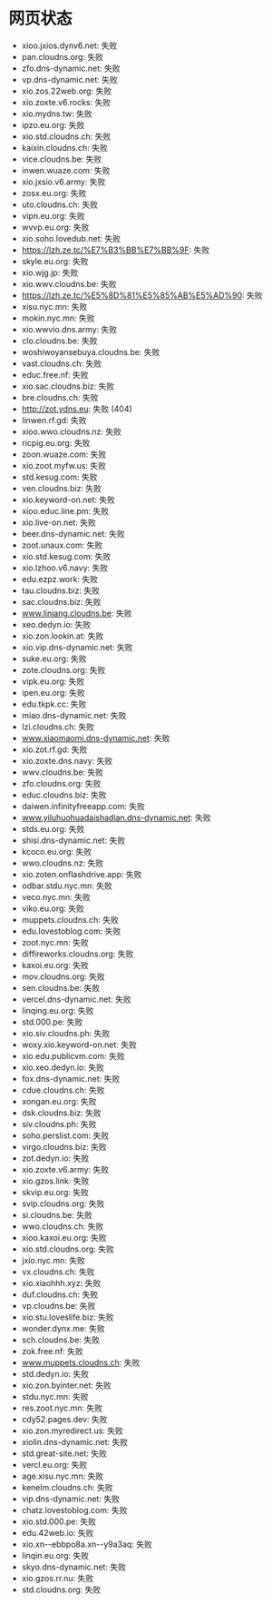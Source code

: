 # 网页状态
- xioo.jxios.dynv6.net: 失败
- pan.cloudns.org: 失败
- zfo.dns-dynamic.net: 失败
- vp.dns-dynamic.net: 失败
- xio.zos.22web.org: 失败
- xio.zoxte.v6.rocks: 失败
- xio.mydns.tw: 失败
- ipzo.eu.org: 失败
- xio.std.cloudns.ch: 失败
- kaixin.cloudns.ch: 失败
- vice.cloudns.be: 失败
- inwen.wuaze.com: 失败
- xio.jxsio.v6.army: 失败
- zosx.eu.org: 失败
- uto.cloudns.ch: 失败
- vipn.eu.org: 失败
- wvvp.eu.org: 失败
- xio.soho.lovedub.net: 失败
- https://lzh.ze.tc/%E7%B3%BB%E7%BB%9F: 失败
- skyle.eu.org: 失败
- xio.wjg.jp: 失败
- xio.wwv.cloudns.be: 失败
- https://lzh.ze.tc/%E5%8D%81%E5%85%AB%E5%AD%90: 失败
- xisu.nyc.mn: 失败
- mokin.nyc.mn: 失败
- xio.wwvio.dns.army: 失败
- clo.cloudns.be: 失败
- woshiwoyansebuya.cloudns.be: 失败
- vast.cloudns.ch: 失败
- educ.free.nf: 失败
- xio.sac.cloudns.biz: 失败
- bre.cloudns.ch: 失败
- http://zot.ydns.eu: 失败 (404)
- linwen.rf.gd: 失败
- xioo.wwo.cloudns.nz: 失败
- ricpig.eu.org: 失败
- zoon.wuaze.com: 失败
- xio.zoot.myfw.us: 失败
- std.kesug.com: 失败
- ven.cloudns.biz: 失败
- xio.keyword-on.net: 失败
- xioo.educ.line.pm: 失败
- xio.live-on.net: 失败
- beer.dns-dynamic.net: 失败
- zoot.unaux.com: 失败
- xio.std.kesug.com: 失败
- xio.lzhoo.v6.navy: 失败
- edu.ezpz.work: 失败
- tau.cloudns.biz: 失败
- sac.cloudns.biz: 失败
- www.liniang.cloudns.be: 失败
- xeo.dedyn.io: 失败
- xio.zon.lookin.at: 失败
- xio.vip.dns-dynamic.net: 失败
- suke.eu.org: 失败
- zote.cloudns.org: 失败
- vipk.eu.org: 失败
- ipen.eu.org: 失败
- edu.tkpk.cc: 失败
- miao.dns-dynamic.net: 失败
- lzi.cloudns.ch: 失败
- www.xiaomaomi.dns-dynamic.net: 失败
- xio.zot.rf.gd: 失败
- xio.zoxte.dns.navy: 失败
- wwv.cloudns.be: 失败
- zfo.cloudns.org: 失败
- educ.cloudns.biz: 失败
- daiwen.infinityfreeapp.com: 失败
- www.yiluhuohuadaishadian.dns-dynamic.net: 失败
- stds.eu.org: 失败
- shisi.dns-dynamic.net: 失败
- kcoco.eu.org: 失败
- wwo.cloudns.nz: 失败
- xio.zoten.onflashdrive.app: 失败
- odbar.stdu.nyc.mn: 失败
- veco.nyc.mn: 失败
- viko.eu.org: 失败
- muppets.cloudns.ch: 失败
- edu.lovestoblog.com: 失败
- zoot.nyc.mn: 失败
- diffireworks.cloudns.org: 失败
- kaxoi.eu.org: 失败
- mov.cloudns.org: 失败
- sen.cloudns.be: 失败
- vercel.dns-dynamic.net: 失败
- linqing.eu.org: 失败
- std.000.pe: 失败
- xio.siv.cloudns.ph: 失败
- woxy.xio.keyword-on.net: 失败
- xio.edu.publicvm.com: 失败
- xio.xeo.dedyn.io: 失败
- fox.dns-dynamic.net: 失败
- cdue.cloudns.ch: 失败
- xongan.eu.org: 失败
- dsk.cloudns.biz: 失败
- siv.cloudns.ph: 失败
- soho.perslist.com: 失败
- virgo.cloudns.biz: 失败
- zot.dedyn.io: 失败
- xio.zoxte.v6.army: 失败
- xio.gzos.link: 失败
- skvip.eu.org: 失败
- svip.cloudns.org: 失败
- si.cloudns.be: 失败
- wwo.cloudns.ch: 失败
- xioo.kaxoi.eu.org: 失败
- xio.std.cloudns.org: 失败
- jxio.nyc.mn: 失败
- vx.cloudns.ch: 失败
- xio.xiaohhh.xyz: 失败
- duf.cloudns.ch: 失败
- vp.cloudns.be: 失败
- xio.stu.loveslife.biz: 失败
- wonder.dynx.me: 失败
- sch.cloudns.be: 失败
- zok.free.nf: 失败
- www.muppets.cloudns.ch: 失败
- std.dedyn.io: 失败
- xio.zon.byinter.net: 失败
- stdu.nyc.mn: 失败
- res.zoot.nyc.mn: 失败
- cdy52.pages.dev: 失败
- xio.zon.myredirect.us: 失败
- xiolin.dns-dynamic.net: 失败
- std.great-site.net: 失败
- vercl.eu.org: 失败
- age.xisu.nyc.mn: 失败
- kenelm.cloudns.ch: 失败
- vip.dns-dynamic.net: 失败
- chatz.lovestoblog.com: 失败
- xio.std.000.pe: 失败
- edu.42web.io: 失败
- xio.xn--ebbpo8a.xn--y9a3aq: 失败
- linqin.eu.org: 失败
- skyo.dns-dynamic.net: 失败
- xio.gzos.rr.nu: 失败
- std.cloudns.org: 失败
